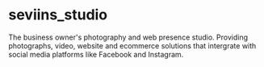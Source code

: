 # seviins_studio
 The business owner's photography and web presence studio. Providing photographs, video, website and ecommerce solutions that intergrate with social media platforms like Facebook and Instagram.
